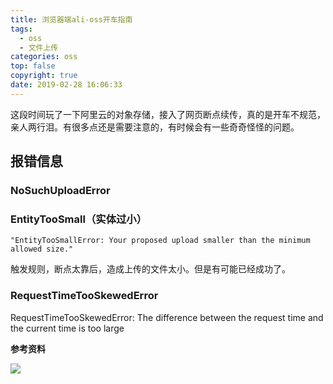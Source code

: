 ```yaml
---
title: 浏览器端ali-oss开车指南
tags:
  - oss
  - 文件上传
categories: oss
top: false
copyright: true
date: 2019-02-28 16:06:33
---
```

这段时间玩了一下阿里云的对象存储，接入了网页断点续传，真的是开车不规范，亲人两行泪。有很多点还是需要注意的，有时候会有一些奇奇怪怪的问题。
<!--more-->

## 报错信息

### NoSuchUploadError

### EntityTooSmall（实体过小）
```
"EntityTooSmallError: Your proposed upload smaller than the minimum allowed size."
```
触发规则，断点太靠后，造成上传的文件太小。但是有可能已经成功了。

### RequestTimeTooSkewedError
RequestTimeTooSkewedError: The difference between the request time and the current time is too large



**参考资料**
[]()

![](http://oankigr4l.bkt.clouddn.com/wexin.png)